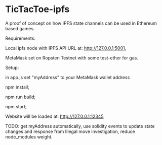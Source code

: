 # TicTacToe-ipfs
A proof of concept on how IPFS state channels can be used in Ethereum based games.

Requirements:

Local ipfs node with IPFS API URL at: http://127.0.0.1:5001, 

MetaMask set on Ropsten Testnet with some test-ether for gas. 

Setup:

in app.js set "myAddress" to your MetaMask wallet address

npm install;

npm run build;

npm start;

Website will be loaded at: http://127.0.0.1:12345

TODO: get myAddress automatically, use solidity events to update state changes and response from Illegal move investigation, reduce node_modules weight.
